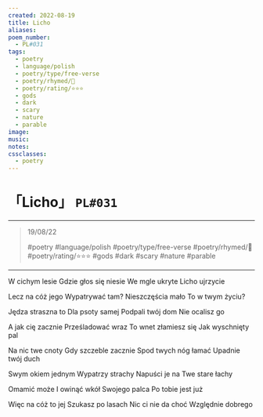 ```yaml
---
created: 2022-08-19
title: Licho
aliases:
poem_number:
  - PL#031
tags:
  - poetry
  - language/polish
  - poetry/type/free-verse
  - poetry/rhymed/🔴
  - poetry/rating/⭐⭐⭐
  - gods
  - dark
  - scary
  - nature
  - parable
image:
music:
notes:
cssclasses:
  - poetry
---
```

# 「Licho」 `PL#031`

---

> 19/08/22
> 
> #poetry 
> #language/polish 
> #poetry/type/free-verse 
> #poetry/rhymed/🔴 
> #poetry/rating/⭐⭐⭐ 
> #gods #dark #scary #nature #parable 

---

W cichym lesie
Gdzie głos się niesie
We mgle ukryte
Licho ujrzycie

Lecz na cóż jego
Wypatrywać tam?
Nieszczęścia mało
To w twym życiu?

Jędza straszna to
Dla psoty samej
Podpali twój dom
Nie ocalisz go

A jak cię zacznie
Prześladować wraz
To wnet złamiesz się
Jak wyschnięty pal

Na nic twe cnoty
Gdy szczeble zacznie
Spod twych nóg łamać
Upadnie twój duch 

Swym okiem jednym
Wypatrzy strachy
Napuści je na
Twe stare łachy

Omamić może
I owinąć wkół
Swojego palca
Po tobie jest już

Więc na cóż to jej
Szukasz po lasach
Nic ci nie da choć
Względnie dobrego